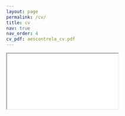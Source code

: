 ```yaml
---
layout: page
permalink: /cv/
title: cv
nav: true
nav_order: 4
cv_pdf: aescontrela_cv.pdf
---
```


<div class="row">
    <div class="col-12">
        <div class="embed-responsive embed-responsive-us-letter">
            <!-- <video class="embed-responsive-item" id="milky-way-point-arena" controls ></video> -->
            <iframe class="embed-responsive-item" src="{{ page.cv_pdf | prepend: 'assets/pdf/' | relative_url}}">
                This browser does not support PDFs. Please download the PDF to view it: 
                <a href="{{ page.cv_pdf | prepend: 'assets/pdf/' | relative_url}}">Download CV</a>.
            </iframe>
        </div>
    </div>
</div>
